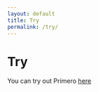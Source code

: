 ```yaml
---
layout: default
title: Try
permalink: /try/
---
```


# Try

You can try out Primero <a href='https://nibbed.io'>here</a>

 
